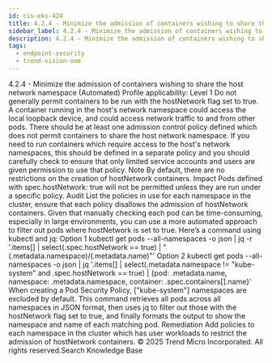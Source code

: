 ```yaml
---
id: cis-eks-424
title: 4.2.4 - Minimize the admission of containers wishing to share the host network namespace (Automated)
sidebar_label: 4.2.4 - Minimize the admission of containers wishing to share the host network namespace (Automated)
description: 4.2.4 - Minimize the admission of containers wishing to share the host network namespace (Automated)
tags:
  - endpoint-security
  - trend-vision-one
---
```


 4.2.4 - Minimize the admission of containers wishing to share the host network namespace (Automated) Profile applicability: Level 1 Do not generally permit containers to be run with the hostNetwork flag set to true. A container running in the host's network namespace could access the local loopback device, and could access network traffic to and from other pods. There should be at least one admission control policy defined which does not permit containers to share the host network namespace. If you need to run containers which require access to the host's network namespaces, this should be defined in a separate policy and you should carefully check to ensure that only limited service accounts and users are given permission to use that policy. Note By default, there are no restrictions on the creation of hostNetwork containers. Impact Pods defined with spec.hostNetwork: true will not be permitted unless they are run under a specific policy. Audit List the policies in use for each namespace in the cluster, ensure that each policy disallows the admission of hostNetwork containers. Given that manually checking each pod can be time-consuming, especially in large environments, you can use a more automated approach to filter out pods where hostNetwork is set to true. Here’s a command using kubectl and jq: Option 1 kubectl get pods --all-namespaces -o json | jq -r '.items[] | select(.spec.hostNetwork == true) | "\(.metadata.namespace)/\(.metadata.name)"' Option 2 kubectl get pods --all-namespaces -o json | jq '.items[] | select(.metadata.namespace != "kube-system" and .spec.hostNetwork == true) | {pod: .metadata.name, namespace: .metadata.namespace, container: .spec.containers[].name}' When creating a Pod Security Policy, ["kube-system"] namespaces are excluded by default. This command retrieves all pods across all namespaces in JSON format, then uses jq to filter out those with the hostNetwork flag set to true, and finally formats the output to show the namespace and name of each matching pod. Remediation Add policies to each namespace in the cluster which has user workloads to restrict the admission of hostNetwork containers. © 2025 Trend Micro Incorporated. All rights reserved.Search Knowledge Base